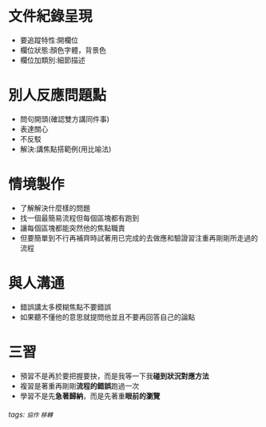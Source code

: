

# 文件紀錄呈現
- 要追蹤特性:開欄位
- 欄位狀態:顏色字體，背景色
- 欄位加類別:細節描述
# 別人反應問題點
- 問句開頭(確認雙方講同件事)
- 表達關心 
- 不反駁
- 解決:講焦點搭範例(用比喻法)

# 情境製作
- 了解解決什麼樣的問題
- 找一個最簡易流程但每個區塊都有跑到
- 讓每個區塊都能突然他的焦點職責
- 但要簡單到不行再補齊時試著用已完成的去做應和驗證習注重再剛剛所走過的流程


# 與人溝通
- 錯誤講太多模糊焦點不要錯誤
- 如果聽不懂他的意思就提問他並且不要再回答自己的論點

# 三習
- 預習不是再於要把握要抉，而是我等一下我**碰到狀況對應方法**
- 複習是著重再剛剛**流程的錯誤**跑過一次
- 學習不是先**急著歸納**，而是先著重**眼前的瀏覽**




###### tags: `協作` `移轉`